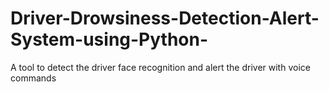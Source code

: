 # Driver-Drowsiness-Detection-Alert-System-using-Python-
A tool to detect the driver face recognition and alert the driver with voice commands 
